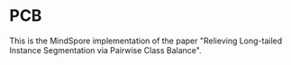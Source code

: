 # PCB

This is the MindSpore implementation of the paper "Relieving Long-tailed Instance Segmentation via Pairwise Class Balance".

